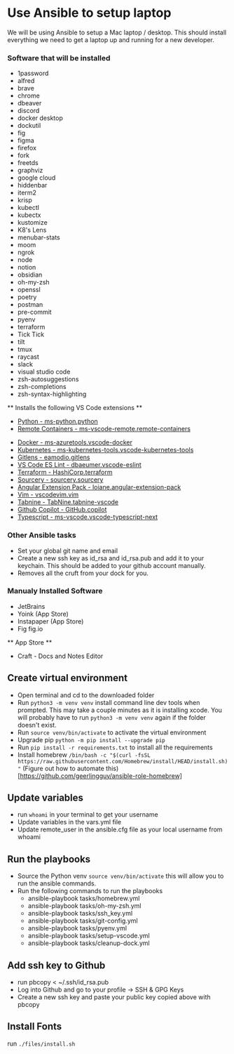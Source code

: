# Use Ansible to setup laptop

We will be using Ansible to setup a Mac laptop / desktop. This should install everything we need to get a laptop up and running for a new developer.

### Software that will be installed  
* 1password
* alfred
* brave
* chrome
* dbeaver
* discord
* docker desktop
* dockutil
* fig
* figma
* firefox
* fork
* freetds
* graphviz
* google cloud
* hiddenbar
* iterm2
* krisp
* kubectl
* kubectx
* kustomize
* K8's Lens
* menubar-stats
* moom
* ngrok
* node
* notion
* obsidian
* oh-my-zsh
* openssl
* poetry
* postman
* pre-commit
* pyenv
* terraform
* Tick Tick
* tilt
* tmux
* raycast
* slack
* visual studio code
* zsh-autosuggestions
* zsh-completions
* zsh-syntax-highlighting

** Installs the following VS Code extensions **
* [Python - ms-python.python](https://marketplace.visualstudio.com/items?itemName=ms-python.python)
* [Remote Containers - ms-vscode-remote.remote-containers](https://marketplace.visualstudio.com/items?itemName=ms-vscode-remote.remote-containers)
- [Docker - ms-azuretools.vscode-docker](https://marketplace.visualstudio.com/items?itemName=ms-azuretools.vscode-docker)
- [Kubernetes - ms-kubernetes-tools.vscode-kubernetes-tools](https://marketplace.visualstudio.com/items?itemName=ms-kubernetes-tools.vscode-kubernetes-tools)
- [Gitlens - eamodio.gitlens](https://marketplace.visualstudio.com/items?itemName=eamodio.gitlens)
- [VS Code ES Lint - dbaeumer.vscode-eslint](https://marketplace.visualstudio.com/items?itemName=dbaeumer.vscode-eslint)
- [Terraform - HashiCorp.terraform](https://marketplace.visualstudio.com/items?itemName=HashiCorp.terraform)
- [Sourcery - sourcery.sourcery](https://marketplace.visualstudio.com/items?itemName=sourcery.sourcery)
- [Angular Extension Pack - loiane.angular-extension-pack](https://marketplace.visualstudio.com/items?itemName=loiane.angular-extension-pack)
- [Vim - vscodevim.vim](https://marketplace.visualstudio.com/items?itemName=vscodevim.vim)
- [Tabnine - TabNine.tabnine-vscode](https://marketplace.visualstudio.com/items?itemName=TabNine.tabnine-vscode)
- [Github Copilot - GitHub.copilot](https://marketplace.visualstudio.com/items?itemName=GitHub.copilot)
- [Typescript - ms-vscode.vscode-typescript-next](https://marketplace.visualstudio.com/items?itemName=ms-vscode.vscode-typescript-next)
### Other Ansible tasks
* Set your global git name and email
* Create a new ssh key as id_rsa and id_rsa.pub and add it to your keychain. This should be added to your github account manually.
* Removes all the cruft from your dock for you.

### Manualy Installed Software
* JetBrains
* Yoink (App Store)
* Instapaper (App Store)
* Fig fig.io

** App Store **
* Craft - Docs and Notes Editor
## Create virtual environment
* Open terminal and cd to the downloaded folder
* Run `python3 -m venv venv` install command line dev tools when prompted. This may take a couple minutes as it is installing xcode. You will probably have to run `python3 -m venv venv` again if the folder doesn't exist.
* Run `source venv/bin/activate` to activate the virtual environment
* Upgrade pip `python -m pip install --upgrade pip`
* Run `pip install -r requirements.txt` to install all the requirements
* Install homebrew `/bin/bash -c "$(curl -fsSL https://raw.githubusercontent.com/Homebrew/install/HEAD/install.sh)"` (Figure out how to automate this)[https://github.com/geerlingguy/ansible-role-homebrew]
## Update variables
* run `whoami` in your terminal to get your username
* Update variables in the vars.yml file
* Update remote_user in the ansible.cfg file as your local username from whoami
## Run the playbooks

* Source the Python venv `source venv/bin/activate` this will allow you to run the ansible commands.
* Run the following commands to run the playbooks
  * ansible-playbook tasks/homebrew.yml
  * ansible-playbook tasks/oh-my-zsh.yml
  * ansible-playbook tasks/ssh_key.yml
  * ansible-playbook tasks/git-config.yml
  * ansible-playbook tasks/pyenv.yml
  * ansible-playbook tasks/setup-vscode.yml
  * ansible-playbook tasks/cleanup-dock.yml


## Add ssh key to Github
* run pbcopy < ~/.ssh/id_rsa.pub
* Log into Github and go to your profile -> SSH & GPG Keys
* Create a new ssh key and paste your public key copied above with pbcopy

## Install Fonts
run `./files/install.sh`